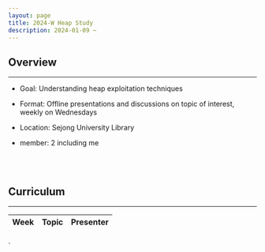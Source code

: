 ```yaml
---
layout: page
title: 2024-W Heap Study
description: 2024-01-09 ~
---
```


## Overview
---
- Goal: Understanding heap exploitation techniques

- Format: Offline presentations and discussions on topic of interest, weekly on Wednesdays

- Location: Sejong University Library

- member: 2 including me

<br><br>

## Curriculum
---
<table id="table" data-toggle="table" data-url="{{ '/assets/json/2024-W Heap Study.json' | relative_url }}">
  <thead>
    <tr>
      <th data-field="week" data-align="center">Week</th>
      <th data-field="topic" data-align="center">Topic</th>
      <th data-field="presenter" data-align="center">Presenter</th>
    </tr>
  </thead>
</table>

.